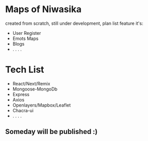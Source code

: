 # Maps of Niwasika 
created from scratch, still under development, plan list feature it's:
- User Register
- Emots Maps
- Blogs
- . . . . 

# Tech List
- React/Next/Remix
- Mongoose-MongoDb
- Express
- Axios
- Openlayers/Mapbox/Leaflet
- Chacra-ui
- . . . .

## Someday will be published :)
